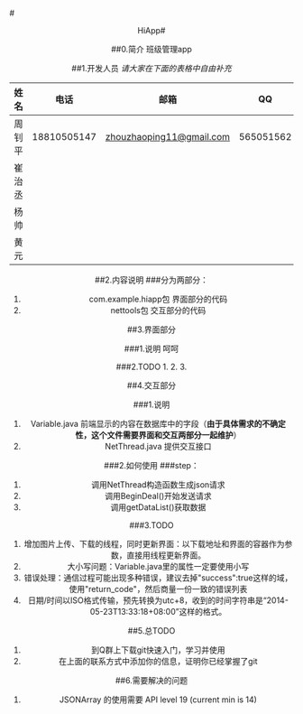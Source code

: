 #<center>HiApp#

##0.简介
班级管理app

##1.开发人员
*请大家在下面的表格中自由补充*  

姓名 | 电话 | 邮箱 | QQ
-----|---|-----|---
周钊平 | 18810505147  | zhouzhaoping11@gmail.com | 565051562
崔治丞 |              |                          |
杨帅   |              |                          |
黄元   |              |                          |

##2.内容说明
###分为两部分：
1. com.example.hiapp包			界面部分的代码
2. nettools包					交互部分的代码

##3.界面部分

###1.说明
呵呵

###2.TODO
1. 
2. 
3. 

##4.交互部分

###1.说明
1. Variable.java		前端显示的内容在数据库中的字段（**由于具体需求的不确定性，这个文件需要界面和交互两部分一起维护**）
2. NetThread.java		提供交互接口

###2.如何使用
###step： 
1. 调用NetThread构造函数生成json请求
2. 调用BeginDeal()开始发送请求
3. 调用getDataList()获取数据

###3.TODO
1. 增加图片上传、下载的线程，同时更新界面：以下载地址和界面的容器作为参数，直接用线程更新界面。
2. 大小写问题：Variable.java里的属性一定要使用小写
3. 错误处理：通信过程可能出现多种错误，建议去掉"success":true这样的域，使用"return_code"，然后商量一份一致的错误列表
4. 日期/时间以ISO格式传输，预先转换为utc+8，收到的时间字符串是“2014-05-23T13:33:18+08:00”这样的格式。

##5.总TODO
1. 到Q群上下载git快速入门，学习并使用
2. 在上面的联系方式中添加你的信息，证明你已经掌握了git

##6.需要解决的问题
1. JSONArray 的使用需要 API level 19 (current min is 14)


